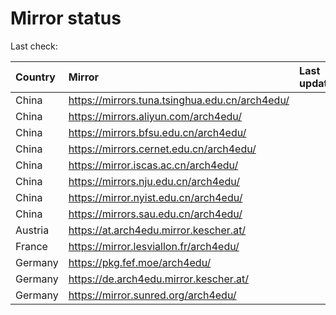 <script src="./time.js"></script>
# Mirror status
Last check: <script type="text/javascript">localize(1728447955.8330247);</script>

|Country|Mirror|Last update|
|:------|:-----|:----------|
|China|https://mirrors.tuna.tsinghua.edu.cn/arch4edu/|<script type="text/javascript">localize(1728369811);</script>|
|China|https://mirrors.aliyun.com/arch4edu/|<script type="text/javascript">localize(1728369811);</script>|
|China|https://mirrors.bfsu.edu.cn/arch4edu/|<script type="text/javascript">localize(1728369811);</script>|
|China|https://mirrors.cernet.edu.cn/arch4edu/|<script type="text/javascript">localize(1728369811);</script>|
|China|https://mirror.iscas.ac.cn/arch4edu/|<script type="text/javascript">localize(1728369811);</script>|
|China|https://mirrors.nju.edu.cn/arch4edu/|<script type="text/javascript">localize(1728369811);</script>|
|China|https://mirror.nyist.edu.cn/arch4edu/|<script type="text/javascript">localize(1728369811);</script>|
|China|https://mirrors.sau.edu.cn/arch4edu/|<script type="text/javascript">localize(1728369811);</script>|
|Austria|https://at.arch4edu.mirror.kescher.at/|<script type="text/javascript">localize(1728369811);</script>|
|France|https://mirror.lesviallon.fr/arch4edu/|<script type="text/javascript">localize(1728369811);</script>|
|Germany|https://pkg.fef.moe/arch4edu/|<script type="text/javascript">localize(1728369811);</script>|
|Germany|https://de.arch4edu.mirror.kescher.at/|<script type="text/javascript">localize(1728369811);</script>|
|Germany|https://mirror.sunred.org/arch4edu/|<script type="text/javascript">localize(1728369811);</script>|

<script src="./tablefilter/tablefilter.js"></script>
<script src="./table.js"></script>